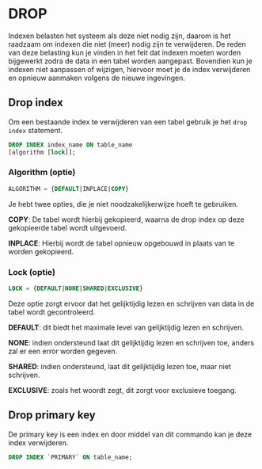 # DROP

Indexen belasten het systeem als deze niet nodig zijn, daarom is het raadzaam om indexen die niet \(meer\) nodig zijn te verwijderen. De reden van deze belasting kun je vinden in het feit dat indexen moeten worden bijgewerkt zodra de data in een tabel worden aangepast. Bovendien kun je indexen niet aanpassen of wijzigen, hiervoor moet je de index verwijderen en opnieuw aanmaken volgens de nieuwe ingevingen.

## Drop index

Om een bestaande index te verwijderen van een tabel gebruik je het `drop index` statement.

```sql
DROP INDEX index_name ON table_name
[algorithm [lock]];
```

### Algorithm \(optie\)

```sql
ALGORITHM = {DEFAULT|INPLACE|COPY}
```

Je hebt twee opties, die je niet noodzakelijkerwijze hoeft te gebruiken.

**COPY**: De tabel wordt hierbij gekopieerd, waarna de drop index op deze gekopieerde tabel wordt uitgevoerd.

**INPLACE**: Hierbij wordt de tabel opnieuw opgebouwd in plaats van te worden gekopieerd.

### Lock \(optie\)

```sql
LOCK = {DEFAULT|NONE|SHARED|EXCLUSIVE}
```

Deze optie zorgt ervoor dat het gelijktijdig lezen en schrijven van data in de tabel wordt gecontroleerd.

**DEFAULT**: dit biedt het maximale level van gelijktijdig lezen en schrijven.

**NONE**: indien ondersteund laat dit gelijktijdig lezen en schrijven toe, anders zal er een error worden gegeven.

**SHARED**: indien ondersteund, laat dit gelijktijdig lezen toe, maar niet schrijven.

**EXCLUSIVE**: zoals het woordt zegt, dit zorgt voor exclusieve toegang.

## Drop primary key

De primary key is een index en door middel van dit commando kan je deze index verwijderen.

```sql
DROP INDEX `PRIMARY` ON table_name;
```

